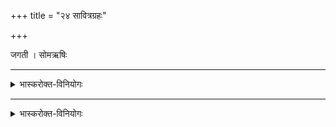 +++
title = "२४ सावित्रग्रहः"

+++

जगती । सोमऋषिः

_______
<details><summary>भास्करोक्त-विनियोगः</summary>

1सावित्रस्यैव ग्रहणविकल्पः पूर्वेण सह विकृत्यर्थः- अदब्धेभिरिति चतुष्पदया त्रिष्टुभा ॥ 
</details>

<div class="js_include" url="/vedAH_Rk/shAkalam/saMhitA/vishvAsa-prastutiH/06/071/03_adabdhebhiH_savitaH.md"  newLevelForH1="5" includeTitle="plain" title="विश्वास-प्रस्तुतिः"> </div>

<div class="js_include" url="/vedAH_Rk/shAkalam/saMhitA/sarvASh_TIkAH/06/071/03_adabdhebhiH_savitaH.md"  newLevelForH1="5" includeTitle="false"> </div>  




_______
<details><summary>भास्करोक्त-विनियोगः</summary>

2उपयामगृहीतोसीत्यादि पूर्ववत् ॥
</details>


<div class="js_include" url="/vedAH_yajuH/taittirIyam/saMhitA/yajuH/sarva-prastutiH/1/4_somAbhiShavAdi/23_sAvitragrahaH/upayAmagRhItaH.md"  newLevelForH1="5" includeTitle="false"> </div>  

